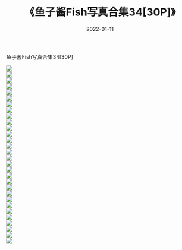 ﻿---
layout: post
title:  《鱼子酱Fish写真合集34[30P]》
date:   2022-01-11
img: http://pic.660000.xyz/1:/性感/2022/鱼子酱Fish写真合集34[30P]/000.jpg
categories: [美女, 清纯, 唯美]
---

鱼子酱Fish写真合集34[30P]

  ![](http://pic.660000.xyz/1:/性感/2022/鱼子酱Fish写真合集34[30P]/001.jpg) <br> ![](http://pic.660000.xyz/1:/性感/2022/鱼子酱Fish写真合集34[30P]/002.jpg) <br> ![](http://pic.660000.xyz/1:/性感/2022/鱼子酱Fish写真合集34[30P]/003.jpg) <br> ![](http://pic.660000.xyz/1:/性感/2022/鱼子酱Fish写真合集34[30P]/004.jpg) <br> ![](http://pic.660000.xyz/1:/性感/2022/鱼子酱Fish写真合集34[30P]/005.jpg) <br> ![](http://pic.660000.xyz/1:/性感/2022/鱼子酱Fish写真合集34[30P]/006.jpg) <br> ![](http://pic.660000.xyz/1:/性感/2022/鱼子酱Fish写真合集34[30P]/007.jpg) <br> ![](http://pic.660000.xyz/1:/性感/2022/鱼子酱Fish写真合集34[30P]/008.jpg) <br> ![](http://pic.660000.xyz/1:/性感/2022/鱼子酱Fish写真合集34[30P]/009.jpg) <br> ![](http://pic.660000.xyz/1:/性感/2022/鱼子酱Fish写真合集34[30P]/010.jpg) <br> ![](http://pic.660000.xyz/1:/性感/2022/鱼子酱Fish写真合集34[30P]/011.jpg) <br> ![](http://pic.660000.xyz/1:/性感/2022/鱼子酱Fish写真合集34[30P]/012.jpg) <br> ![](http://pic.660000.xyz/1:/性感/2022/鱼子酱Fish写真合集34[30P]/013.jpg) <br> ![](http://pic.660000.xyz/1:/性感/2022/鱼子酱Fish写真合集34[30P]/014.jpg) <br> ![](http://pic.660000.xyz/1:/性感/2022/鱼子酱Fish写真合集34[30P]/015.jpg) <br> ![](http://pic.660000.xyz/1:/性感/2022/鱼子酱Fish写真合集34[30P]/016.jpg) <br> ![](http://pic.660000.xyz/1:/性感/2022/鱼子酱Fish写真合集34[30P]/017.jpg) <br> ![](http://pic.660000.xyz/1:/性感/2022/鱼子酱Fish写真合集34[30P]/018.jpg) <br> ![](http://pic.660000.xyz/1:/性感/2022/鱼子酱Fish写真合集34[30P]/019.jpg) <br> ![](http://pic.660000.xyz/1:/性感/2022/鱼子酱Fish写真合集34[30P]/020.jpg) <br> ![](http://pic.660000.xyz/1:/性感/2022/鱼子酱Fish写真合集34[30P]/021.jpg) <br> ![](http://pic.660000.xyz/1:/性感/2022/鱼子酱Fish写真合集34[30P]/022.jpg) <br> ![](http://pic.660000.xyz/1:/性感/2022/鱼子酱Fish写真合集34[30P]/023.jpg) <br> ![](http://pic.660000.xyz/1:/性感/2022/鱼子酱Fish写真合集34[30P]/024.jpg) <br> ![](http://pic.660000.xyz/1:/性感/2022/鱼子酱Fish写真合集34[30P]/025.jpg) <br> ![](http://pic.660000.xyz/1:/性感/2022/鱼子酱Fish写真合集34[30P]/026.jpg) <br> ![](http://pic.660000.xyz/1:/性感/2022/鱼子酱Fish写真合集34[30P]/027.jpg) <br> ![](http://pic.660000.xyz/1:/性感/2022/鱼子酱Fish写真合集34[30P]/028.jpg) <br> ![](http://pic.660000.xyz/1:/性感/2022/鱼子酱Fish写真合集34[30P]/029.jpg) <br> ![](http://pic.660000.xyz/1:/性感/2022/鱼子酱Fish写真合集34[30P]/030.jpg) <br>